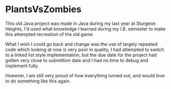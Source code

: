 # PlantsVsZombies

This old Java project was made in Java during my last year at Sturgeon Heights, I'd used what knowledge I learned during my I.B. semester to make this attempted recreation of the old game.

What I wish I could go back and change was the use of largely repeated code which looking at now is very poor in quality, I had attempted to switch to a linked list style implementation, but the due date for the project had gotten very close to submittion date and I had no time to debug and implement fully.

However, I am still very proud of how everything turned out, and would love to do something like this again.
